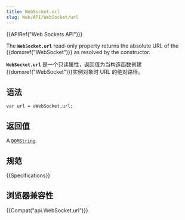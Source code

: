 ```yaml
---
title: WebSocket.url
slug: Web/API/WebSocket/url
---
```

{{APIRef("Web Sockets API")}}

The **`WebSocket.url`** read-only property returns the absolute URL of the {{domxref("WebSocket")}} as resolved by the constructor.

**`WebSocket.url`** 是一个只读属性，返回值为当构造函数创建{{domxref("WebSocket")}}实例对象时 URL 的绝对路径。

## 语法

```plain
var url = aWebSocket.url;
```

## 返回值

A [`DOMString`](https://developer.mozilla.org/en-US/docs/Web/API/DOMString).

## 规范

{{Specifications}}

## 浏览器兼容性

{{Compat("api.WebSocket.url")}}
